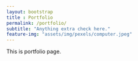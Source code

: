 ```yaml
---
layout: bootstrap
title : Portfolio
permalink: /portfolio/
subtitle: "Anything extra check here."
feature-img: "assets/img/pexels/computer.jpeg"
---
```


This is portfolio page.
